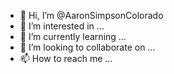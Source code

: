- 👋 Hi, I’m @AaronSimpsonColorado
- 👀 I’m interested in ...
- 🌱 I’m currently learning ...
- 💞️ I’m looking to collaborate on ...
- 📫 How to reach me ...

<!---
AaronSimpsonColorado/AaronSimpsonColorado is a ✨ special ✨ repository because its `README.md` (this file) appears on your GitHub profile.
You can click the Preview link to take a look at your changes.
--->
